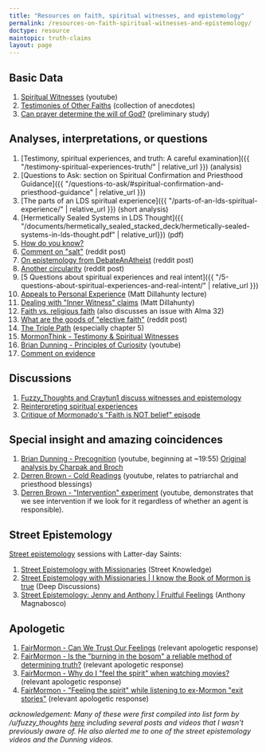```yaml
---
title: "Resources on faith, spiritual witnesses, and epistemology"
permalink: /resources-on-faith-spiritual-witnesses-and-epistemology/
doctype: resource
maintopic: truth-claims
layout: page
---
```


## Basic Data

1. [Spiritual Witnesses](https://www.youtube.com/watch?v=UJMSU8Qj6Go) (youtube)
1. [Testimonies of Other Faiths](https://testimoniesofotherfaiths.blogspot.com/) (collection of anecdotes)
1. [Can prayer determine the will of God?](http://www.religioustolerance.org/god_pra6.htm) (preliminary study)

## Analyses, interpretations, or questions

1. [Testimony, spiritual experiences, and truth: A careful examination]({{ "/testimony-spiritual-experiences-truth/" | relative_url }}) (analysis)
1. [Questions to Ask: section on Spiritual Confirmation and Priesthood Guidance]({{ "/questions-to-ask/#spiritual-confirmation-and-priesthood-guidance" | relative_url }})
1. [The parts of an LDS spiritual experience]({{ "/parts-of-an-lds-spiritual-experience/" | relative_url }}) (short analysis)
1. [Hermetically Sealed Systems in LDS Thought]({{ "/documents/hermetically_sealed_stacked_deck/hermetically-sealed-systems-in-lds-thought.pdf" | relative_url}}) (pdf)
1. [How do you know?](https://sapiencuriosus.wordpress.com/2018/03/29/how-do-you-know/)
1. [Comment on "salt"](https://www.reddit.com/r/exmormon/comments/1rj0l1/in_case_you_ever_sit_by_boyd_k_packer_on_a_plane/cdnvt29/) (reddit post)
1. [On epistemology from DebateAnAtheist](https://www.reddit.com/r/DebateAnAtheist/comments/9caiv8/on_epistemology/) (reddit post)
1. [Another circularity](https://www.reddit.com/r/exmormon/comments/9eq1ym/seminary_circular_reasoning/) (reddit post)
1. [5 Questions about spiritual experiences and real intent]({{ "/5-questions-about-spiritual-experiences-and-real-intent/" | relative_url }})
1. [Appeals to Personal Experience](https://www.youtube.com/watch?v=4rOvxshInuc) (Matt Dillahunty lecture)
1. [Dealing with "Inner Witness" claims](https://www.youtube.com/watch?v=D-Xa4WBzBwc) (Matt Dillahunty)
1. [Faith vs. religious faith](https://www.reddit.com/r/mormon/comments/7qv2r4/faith_vs_religious_faith_thoughts_on_faith_hope/) (also discusses an issue with Alma 32)
1. [What are the goods of "elective faith"](https://www.reddit.com/r/mormon/comments/81bn53/what_are_the_goods_of_elective_faith_serious/) (reddit post)
1. [The Triple Path](http://triplepath.org) (especially chapter 5)
1. [MormonThink - Testimony & Spiritual Witnesses](http://www.mormonthink.com/testimonyweb.htm)
1. [Brian Dunning - Principles of Curiosity](https://www.youtube.com/watch?v=NKY6jJbyCo0) (youtube)
1. [Comment on evidence](https://www.reddit.com/r/mormon/comments/7dyni3/the_story_of_my_faith_crisis_and_my_return_to_the/dq2fnwj/)

## Discussions

1. [Fuzzy_Thoughts and Craytun1 discuss witnesses and epistemology](https://www.reddit.com/r/mormon/comments/a5jw5f/relieving_the_burden_on_the_shoulders_of_believers/ebpbb17/)
1. [Reinterpreting spiritual experiences](https://www.reddit.com/r/mormon/comments/9sphcv/when_confronted_by_difficult_questions_many/e8uonhi/)
1. [Critique of Mormonado's "Faith is NOT belief" episode](https://www.reddit.com/r/mormon/comments/9c74gq/faith_is_not_belief_faith_crisis_and_what_sam/e59621g/)

## Special insight and amazing coincidences

1. [Brian Dunning - Precognition](https://www.youtube.com/watch?v=752V173e31o&t=1195) (youtube, beginning at ~19:55) [Original analysis by Charpak and Broch](https://books.google.com/books?id=DpnWcMzeh8oC&q=dying#v=onepage&q=%22Premonition%3F%22&f=false)
1. [Derren Brown - Cold Readings](https://www.youtube.com/watch?v=I6uj1ruTmGQ) (youtube, relates to patriarchal and priesthood blessings)
1. [Derren Brown - "Intervention" experiment](https://www.youtube.com/watch?v=ust-pJC-9j8&feature=youtu.be&t=1931) (youtube, demonstrates that we see intervention if we look for it regardless of whether an agent is responsible).

## Street Epistemology

[Street epistemology](https://streetepistemology.com/) sessions with Latter-day Saints:

1. [Street Epistemology with Missionaries](https://www.youtube.com/watch?v=SniF1xG_Iso) (Street Knowledge)
1. [Street Epistemology with Missionaries \| I know the Book of Mormon is true](https://www.youtube.com/watch?v=DhKGiw0ZVBM) (Deep Discussions) 
1. [Street Epistemology: Jenny and Anthony \| Fruitful Feelings](https://www.youtube.com/watch?v=bh9IYjRYBx4) (Anthony Magnabosco)

## Apologetic

1. [FairMormon - Can We Trust Our Feelings](http://www.fairmormon.org/perspectives/publications/can-we-trust-our-feelings) (relevant apologetic response)
1. [FairMormon -  Is the "burning in the bosom" a reliable method of determining truth?](http://en.fairmormon.org/Holy_Ghost/Burning_in_the_bosom) (relevant apologetic response)
1. [FairMormon -  Why do I "feel the spirit" when watching movies?](http://en.fairmormon.org/Holy_Ghost/Feeling_%22the_spirit%22_while_watching_movies) (relevant apologetic response)
1. [FairMormon - "Feeling the spirit" while listening to ex-Mormon "exit stories"](http://en.fairmormon.org/Holy_Ghost/%22Feeling_the_spirit%22_while_listening_to_ex-Mormon_exit_stories) (relevant apologetic response)

*acknowledgement: Many of these were first compiled into list form by /u/fuzzy_thoughts [here](https://www.reddit.com/r/mormon/comments/9fujov/why_are_you_sure_about_mormonism_being_true/e5zj8d4/) including several posts and videos that I wasn't previously aware of.  He also alerted me to one of the street epistemology videos and the Dunning videos.*
